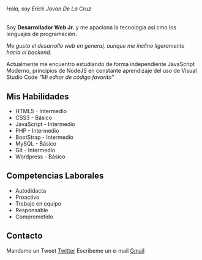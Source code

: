 ###### Hola, soy Erick Jovan De La Cruz

Soy **Desarrollador Web Jr.** y me apaciona la tecnología así cmo los lenguajes de programación.

*Me gusta el desarrollo web en general, aunque me inclino ligeramente hacia el backend.*

Actualmente me encuentro estudiando de forma independiente JavaScript Moderno, principios de NodeJS en constante aprendizaje del uso de Visual Studio Code *"Mi editor de código favorito"*

## Mis Habilidades
* HTML5 - Intermedio
* CSS3  - Básico
* JavaScript - Intermedio
* PHP   - Intermedio
* BootStrap  - Intermedio
* MySQL - Básico
* Git   - Intermedio
* Wordpress - Básico

## Competencias Laborales
* Autodidacta
* Proactivo
* Trabajo en equipo
* Responsable
* Comprometido

## Contacto
Mandame un Tweet [Twitter](https://twitter.com/ErickJovanC)
Escribeme un e-mail [Gmail](erickjovan106@gmail.com)
